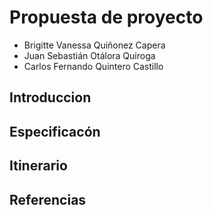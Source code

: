 # Propuesta de proyecto 

* Brigitte Vanessa Quiñonez Capera
* Juan Sebastián Otálora Quiroga 
* Carlos Fernando Quintero Castillo

## Introduccion 

## Especificacón

## Itinerario 

## Referencias



